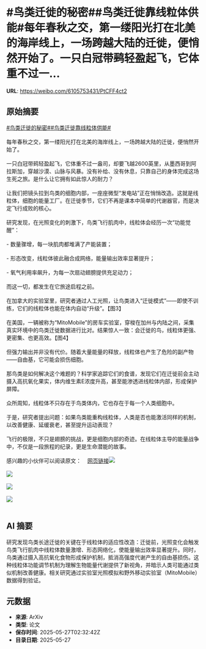 # #鸟类迁徙的秘密##鸟类迁徙靠线粒体供能#每年春秋之交，第一缕阳光打在北美的海岸线上，一场跨越大陆的迁徙，便悄然开始了。一只白冠带鹀轻盈起飞，它体重不过一...

**URL**: https://weibo.com/6105753431/PtCFF4ct2

## 原始摘要

<a href="https://m.weibo.cn/search?containerid=231522type%3D1%26t%3D10%26q%3D%23%E9%B8%9F%E7%B1%BB%E8%BF%81%E5%BE%99%E7%9A%84%E7%A7%98%E5%AF%86%23&amp;extparam=%23%E9%B8%9F%E7%B1%BB%E8%BF%81%E5%BE%99%E7%9A%84%E7%A7%98%E5%AF%86%23" data-hide=""><span class="surl-text">#鸟类迁徙的秘密#</span></a><a href="https://m.weibo.cn/search?containerid=231522type%3D1%26t%3D10%26q%3D%23%E9%B8%9F%E7%B1%BB%E8%BF%81%E5%BE%99%E9%9D%A0%E7%BA%BF%E7%B2%92%E4%BD%93%E4%BE%9B%E8%83%BD%23&amp;extparam=%23%E9%B8%9F%E7%B1%BB%E8%BF%81%E5%BE%99%E9%9D%A0%E7%BA%BF%E7%B2%92%E4%BD%93%E4%BE%9B%E8%83%BD%23" data-hide=""><span class="surl-text">#鸟类迁徙靠线粒体供能#</span></a><br><br>每年春秋之交，第一缕阳光打在北美的海岸线上，一场跨越大陆的迁徙，便悄然开始了。<br><br>一只白冠带鹀轻盈起飞，它体重不过一盎司，却要飞越2600英里，从墨西哥到阿拉斯加，穿越沙漠、山脉与风暴。没有补给、没有休息，只靠自己的身体完成这场生死之旅。是什么让它拥有如此惊人的耐力？<br><br>让我们把镜头拉到鸟类的细胞内部，一座座微型“发电站”正在悄悄改造。这就是线粒体，细胞的能量工厂。在迁徙季节，它们不再是课本中简单的代谢器官，而是决定飞行成败的核心。<br><br>研究发现，在光照变化的刺激下，鸟类飞行肌肉中，线粒体会经历一次“功能觉醒”：<br><br>- 数量骤增，每一块肌肉都堆满了产能装置；<br><br>- 形态改变，线粒体彼此融合成网络，能量输出效率显著提升；<br><br>- 氧气利用率飙升，为每一次扇动翅膀提供充足动力；<br><br>而这一切，都发生在它旅途启程之前。<br><br>在加拿大的实验室里，研究者通过人工光照，让鸟类进入“迁徙模式”——即使不训练，它们的线粒体也能在体内自动“升级”。【图3】<br><br>在美国，一辆被称为“MitoMobile”的房车实验室，穿梭在加州与内陆之间，采集真实环境中的鸟类迁徙数据进行比对。结果惊人一致：会迁徙的鸟，线粒体更强、更密集、也更高效。【图4】<br><br>但强力输出并非没有代价。随着大量能量的释放，线粒体也产生了危险的副产物——自由基，它可能会损伤细胞。<br><br>那鸟类是如何解决这个难题的？科学家追踪它们的食谱，发现它们在迁徙前会主动摄入高抗氧化果实，体内维生素E浓度升高，甚至能渗透进线粒体内部，形成保护屏障。<br><br>众所周知，线粒体不只存在于鸟类体内，它也存在于每一个人类细胞中。<br><br>于是，研究者提出问题：如果鸟类能重构线粒体，人类是否也能激活同样的机制，以改善健康、延缓衰老，甚至提升运动表现？<br><br>飞行的极限，不只是翅膀的挑战，更是细胞内部的奇迹。在线粒体主导的能量战争中，不仅是一段旅程的纪录，更是生命潜能的故事。<br><br>感兴趣的小伙伴可以阅读原文：<a href="https://weibo.cn/sinaurl?u=https%3A%2F%2Fwww.quantamagazine.org%2Fturbocharged-mitochondria-power-birds-epic-migratory-journeys-20250519%2F" data-hide=""><span class="url-icon"><img style="width: 1rem;height: 1rem" src="https://h5.sinaimg.cn/upload/2015/09/25/3/timeline_card_small_web_default.png" referrerpolicy="no-referrer"></span><span class="surl-text">网页链接</span></a><img style="" src="https://tvax3.sinaimg.cn/large/006Fd7o3gy1i1t0i9mfpnj31tk1z4x6q.jpg" referrerpolicy="no-referrer"><br><br><img style="" src="https://tvax3.sinaimg.cn/large/006Fd7o3gy1i1t0i9dpajj30zk0k04qp.jpg" referrerpolicy="no-referrer"><br><br><img style="" src="https://tvax2.sinaimg.cn/large/006Fd7o3gy1i1t0ia94ccj30zk0nswyi.jpg" referrerpolicy="no-referrer"><br><br><img style="" src="https://tvax1.sinaimg.cn/large/006Fd7o3gy1i1t0ie54icj31k50x51kz.jpg" referrerpolicy="no-referrer"><br><br>

## AI 摘要

研究发现鸟类长途迁徙的关键在于线粒体的适应性改造：迁徙前，光照变化会触发鸟类飞行肌肉中线粒体数量激增、形态网络化，使能量输出效率显著提升。同时，鸟类通过摄入高抗氧化食物形成保护机制，抵消高强度代谢产生的自由基损伤。这种线粒体功能调节机制为理解生物能量代谢提供了新视角，并暗示人类可能通过类似机制改善健康。相关研究通过实验室光照模拟和野外移动实验室（MitoMobile）数据得到验证。

## 元数据

- **来源**: ArXiv
- **类型**: 论文
- **保存时间**: 2025-05-27T02:32:42Z
- **目录日期**: 2025-05-27
